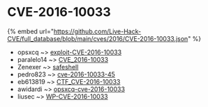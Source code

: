 # CVE-2016-10033
{% embed url="https://github.com/Live-Hack-CVE/full_database/blob/main/cves/2016/CVE-2016-10033.json" %}

* opsxcq ~> [exploit-CVE-2016-10033](https://www.alice-snow.ru/2016/database/cve-2016-10033/exploit-cve-2016-10033-opsxcq)
* paralelo14 ~> [CVE_2016-10033](https://www.alice-snow.ru/2016/database/cve-2016-10033/cve_2016-10033-paralelo14)
* Zenexer ~> [safeshell](https://www.alice-snow.ru/2016/database/cve-2016-10033/safeshell-zenexer)
* pedro823 ~> [cve-2016-10033-45](https://www.alice-snow.ru/2016/database/cve-2016-10033/cve-2016-10033-45-pedro823)
* eb613819 ~> [CTF_CVE-2016-10033](https://www.alice-snow.ru/2016/database/cve-2016-10033/ctf_cve-2016-10033-eb613819)
* awidardi ~> [opsxcq-cve-2016-10033](https://www.alice-snow.ru/2016/database/cve-2016-10033/opsxcq-cve-2016-10033-awidardi)
* liusec ~> [WP-CVE-2016-10033](https://www.alice-snow.ru/2016/database/cve-2016-10033/wp-cve-2016-10033-liusec)